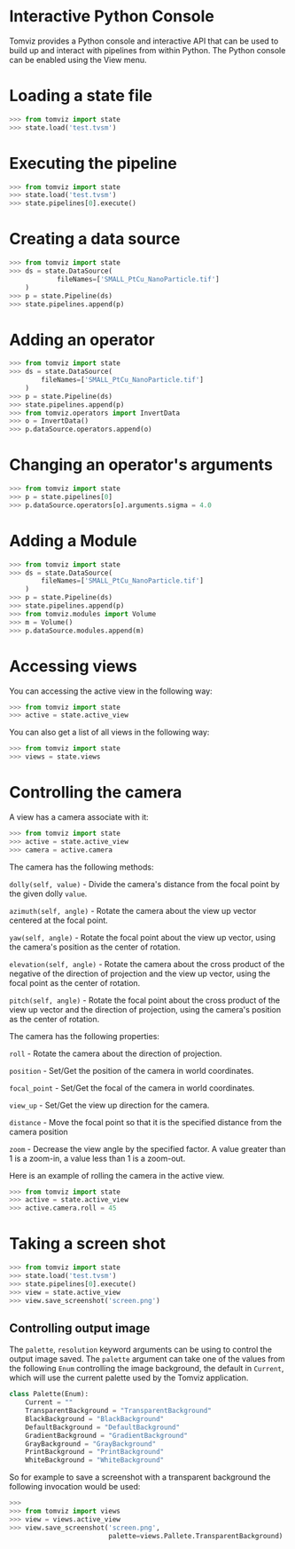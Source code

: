 # Interactive Python Console

Tomviz provides a Python console and interactive API that can be used to build up
and interact with pipelines from within Python. The Python console can be enabled
using the View menu.


# Loading a state file

```python
>>> from tomviz import state
>>> state.load('test.tvsm')
```

# Executing the pipeline

```python
>>> from tomviz import state
>>> state.load('test.tvsm')
>>> state.pipelines[0].execute()
```

# Creating a data source

```python
>>> from tomviz import state
>>> ds = state.DataSource(
            fileNames=['SMALL_PtCu_NanoParticle.tif']
    )
>>> p = state.Pipeline(ds)
>>> state.pipelines.append(p)
```

# Adding an operator

```python
>>> from tomviz import state
>>> ds = state.DataSource(
        fileNames=['SMALL_PtCu_NanoParticle.tif']
    )
>>> p = state.Pipeline(ds)
>>> state.pipelines.append(p)
>>> from tomviz.operators import InvertData
>>> o = InvertData()
>>> p.dataSource.operators.append(o)
```

# Changing an operator's arguments

```python
>>> from tomviz import state
>>> p = state.pipelines[0]
>>> p.dataSource.operators[o].arguments.sigma = 4.0
```

# Adding a Module

```python
>>> from tomviz import state
>>> ds = state.DataSource(
        fileNames=['SMALL_PtCu_NanoParticle.tif']
    )
>>> p = state.Pipeline(ds)
>>> state.pipelines.append(p)
>>> from tomviz.modules import Volume
>>> m = Volume()
>>> p.dataSource.modules.append(m)
```

# Accessing views

You can accessing the active view in the following way:

```python
>>> from tomviz import state
>>> active = state.active_view
```

You can also get a list of all views in the following way:

```python
>>> from tomviz import state
>>> views = state.views
```

# Controlling the camera

A view has a camera associate with it:

```python
>>> from tomviz import state
>>> active = state.active_view
>>> camera = active.camera
```

The camera has the following methods:

`dolly(self, value)`  - Divide the camera's distance from the focal point by the given dolly `value`.

`azimuth(self, angle)` - Rotate the camera about the view up vector centered at the focal point.

`yaw(self, angle)` - Rotate the focal point about the view up vector, using the camera's position as the center of rotation.

`elevation(self, angle)` - Rotate the camera about the cross product of the negative of the direction of projection and the view up vector, using the focal point as the center of rotation.

`pitch(self, angle)` - Rotate the focal point about the cross product of the view up vector and the direction of projection, using the camera's position as the center of rotation.

The camera has the following properties:

`roll` - Rotate the camera about the direction of projection.

`position` - Set/Get the position of the camera in world coordinates.

`focal_point` - Set/Get the focal of the camera in world coordinates.

`view_up` - Set/Get the view up direction for the camera.

`distance` - Move the focal point so that it is the specified distance from the camera position

`zoom` - Decrease the view angle by the specified factor. A value greater than 1 is a zoom-in, a value less than 1 is a zoom-out.

Here is an example of rolling the camera in the active view.

```python
>>> from tomviz import state
>>> active = state.active_view
>>> active.camera.roll = 45
```

# Taking a screen shot

```python
>>> from tomviz import state
>>> state.load('test.tvsm')
>>> state.pipelines[0].execute()
>>> view = state.active_view
>>> view.save_screenshot('screen.png')
```

## Controlling output image

The `palette`, `resolution` keyword arguments can be using to control the
output image saved. The `palette` argument can take one of the values from the
following `Enum` controlling the image background, the default in `Current`,
which will use the current palette used by the Tomviz application.

``` python
class Palette(Enum):
    Current = ""
    TransparentBackground = "TransparentBackground"
    BlackBackground = "BlackBackground"
    DefaultBackground = "DefaultBackground"
    GradientBackground = "GradientBackground"
    GrayBackground = "GrayBackground"
    PrintBackground = "PrintBackground"
    WhiteBackground = "WhiteBackground"
```

So for example to save a screenshot with a transparent background the following
invocation would be used:

```python
>>>
>>> from tomviz import views
>>> view = views.active_view
>>> view.save_screenshot('screen.png',
                         palette=views.Pallete.TransparentBackground)
```



